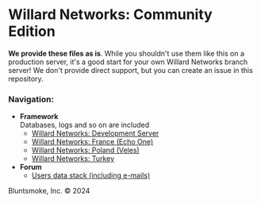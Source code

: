 # Willard Networks: Community Edition
**We provide these files as is**. While you shouldn't use them like this on a production server, it's a good start for your own Willard Networks branch server! We don't provide direct support, but you can create an issue in this repository.

### Navigation:
* **Framework**\
Databases, logs and so on are included
  * [Willard Networks: Development Server](https://google.com)
  * [Willard Networks: France (Echo One)](https://google.com)
  * [Willard Networks: Poland (Veles)](https://google.com)
  * [Willard Networks: Turkey](https://google.com)
* **Forum**
  * [Users data stack (including e-mails)](https://google.com/)

Bluntsmoke, Inc. © 2024
